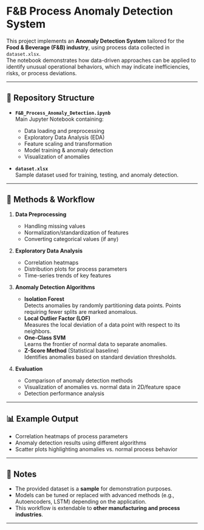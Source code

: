 # F&B Process Anomaly Detection System

This project implements an **Anomaly Detection System** tailored for the **Food & Beverage (F&B) industry**, using process data collected in `dataset.xlsx`.  
The notebook demonstrates how data-driven approaches can be applied to identify unusual operational behaviors, which may indicate inefficiencies, risks, or process deviations.

---

## 📂 Repository Structure
- **`F&B_Process_Anomaly_Detection.ipynb`**  
  Main Jupyter Notebook containing:
  - Data loading and preprocessing
  - Exploratory Data Analysis (EDA)
  - Feature scaling and transformation
  - Model training & anomaly detection
  - Visualization of anomalies

- **`dataset.xlsx`**  
  Sample dataset used for training, testing, and anomaly detection.

---

## 🚀 Methods & Workflow

1. **Data Preprocessing**
   - Handling missing values
   - Normalization/standardization of features
   - Converting categorical values (if any)

2. **Exploratory Data Analysis**
   - Correlation heatmaps
   - Distribution plots for process parameters
   - Time-series trends of key features

3. **Anomaly Detection Algorithms**
   - **Isolation Forest**  
     Detects anomalies by randomly partitioning data points. Points requiring fewer splits are marked anomalous.
   - **Local Outlier Factor (LOF)**  
     Measures the local deviation of a data point with respect to its neighbors.
   - **One-Class SVM**  
     Learns the frontier of normal data to separate anomalies.
   - **Z-Score Method** (Statistical baseline)  
     Identifies anomalies based on standard deviation thresholds.

4. **Evaluation**
   - Comparison of anomaly detection methods
   - Visualization of anomalies vs. normal data in 2D/feature space
   - Detection performance analysis

---

## 📊 Example Output

* Correlation heatmaps of process parameters
* Anomaly detection results using different algorithms
* Scatter plots highlighting anomalies vs. normal process behavior

---

## 📝 Notes

* The provided dataset is a **sample** for demonstration purposes.
* Models can be tuned or replaced with advanced methods (e.g., Autoencoders, LSTM) depending on the application.
* This workflow is extendable to **other manufacturing and process industries**.

---
